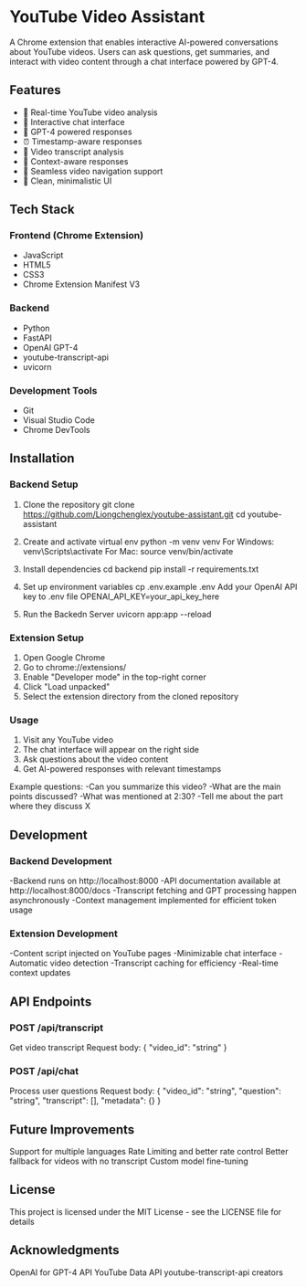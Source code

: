 # YouTube Video Assistant

A Chrome extension that enables interactive AI-powered conversations about YouTube videos. Users can ask questions, get summaries, and interact with video content through a chat interface powered by GPT-4.

## Features

- 🎥 Real-time YouTube video analysis
- 💬 Interactive chat interface
- 🤖 GPT-4 powered responses
- ⏰ Timestamp-aware responses
- 📝 Video transcript analysis
- 🎯 Context-aware responses
- 🔄 Seamless video navigation support
- 🎨 Clean, minimalistic UI

## Tech Stack

### Frontend (Chrome Extension)
- JavaScript 
- HTML5
- CSS3
- Chrome Extension Manifest V3

### Backend
- Python 
- FastAPI
- OpenAI GPT-4
- youtube-transcript-api
- uvicorn

### Development Tools
- Git
- Visual Studio Code
- Chrome DevTools

## Installation
### Backend Setup
1. Clone the repository
git clone https://github.com/Liongchenglex/youtube-assistant.git
cd youtube-assistant

2. Create and activate virtual env
python -m venv venv
For Windows: 
venv\Scripts\activate
For Mac:
source venv/bin/activate

3. Install dependencies
cd backend
pip install -r requirements.txt

4. Set up environment variables
cp .env.example .env
Add your OpenAI API key to .env file
OPENAI_API_KEY=your_api_key_here

5. Run the Backedn Server
uvicorn app:app --reload

### Extension Setup
1. Open Google Chrome
2. Go to chrome://extensions/
3. Enable "Developer mode" in the top-right corner
4. Click "Load unpacked"
5. Select the extension directory from the cloned repository

### Usage
1. Visit any YouTube video
2. The chat interface will appear on the right side
3. Ask questions about the video content
4. Get AI-powered responses with relevant timestamps

Example questions:
-Can you summarize this video?
-What are the main points discussed?
-What was mentioned at 2:30?
-Tell me about the part where they discuss X


## Development
### Backend Development

-Backend runs on http://localhost:8000
-API documentation available at http://localhost:8000/docs
-Transcript fetching and GPT processing happen asynchronously
-Context management implemented for efficient token usage

### Extension Development

-Content script injected on YouTube pages
-Minimizable chat interface
-Automatic video detection
-Transcript caching for efficiency
-Real-time context updates

## API Endpoints

### POST /api/transcript

Get video transcript
Request body: { "video_id": "string" }


### POST /api/chat

Process user questions
Request body: { "video_id": "string", "question": "string", "transcript": [], "metadata": {} }

## Future Improvements

 Support for multiple languages
 Rate Limiting and better rate control
 Better fallback for videos with no transcript
 Custom model fine-tuning

## License
This project is licensed under the MIT License - see the LICENSE file for details

## Acknowledgments

OpenAI for GPT-4 API
YouTube Data API
youtube-transcript-api creators
